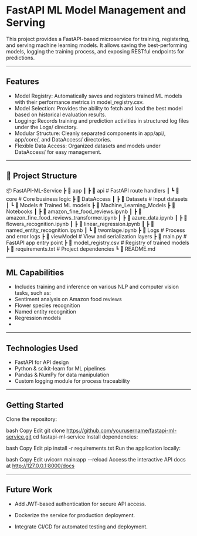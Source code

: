 # FastAPI ML Model Management and Serving
This project provides a FastAPI-based microservice for training, registering, and serving machine learning models. It allows saving the best-performing models, logging the training process, and exposing RESTful endpoints for predictions.

---

## Features
- Model Registry: Automatically saves and registers trained ML models with their performance metrics in model_registry.csv.
- Model Selection: Provides the ability to fetch and load the best model based on historical evaluation results.
- Logging: Records training and prediction activities in structured log files under the Logs/ directory.
- Modular Structure: Cleanly separated components in app/api/, app/core/, and DataAccess/ directories.
- Flexible Data Access: Organized datasets and models under DataAccess/ for easy management.

---

## 📂 Project Structure

📦 FastAPI-ML-Service
┣ 📂 app
┃  ┣ 📂 api               # FastAPI route handlers
┃  ┗ 📂 core              # Core business logic
┣ 📂 DataAccess
┃  ┣ 📂 Datasets          # Input datasets
┃  ┗ 📂 Models            # Trained ML models
┣ 📂 Machine_Learning_Models
┣ 📂 Notebooks
┃  ┣ 📄 amazon_fine_food_reviews.ipynb
┃  ┣ 📄 amazon_fine_food_reviews_transformer.ipynb
┃  ┣ 📄 azure_data.ipynb
┃  ┣ 📄 flowers_recognition.ipynb
┃  ┣ 📄 linear_regression.ipynb
┃  ┣ 📄 named_entity_recognition.ipynb
┃  ┗ 📄 twomlage.ipynb
┣ 📂 Logs                 # Process and error logs
┣ 📂 viewModel            # View and serialization layers
┣ 📄 main.py              # FastAPI app entry point
┣ 📄 model_registry.csv   # Registry of trained models
┣ 📄 requirements.txt     # Project dependencies
┗ 📄 README.md

---

## ML Capabilities
- Includes training and inference on various NLP and computer vision tasks, such as:
- Sentiment analysis on Amazon food reviews
- Flower species recognition
- Named entity recognition
- Regression models
- 
---

## Technologies Used
- FastAPI for API design
- Python & scikit-learn for ML pipelines
- Pandas & NumPy for data manipulation
- Custom logging module for process traceability

---

## Getting Started
Clone the repository:

bash
Copy
Edit
git clone https://github.com/yourusername/fastapi-ml-service.git
cd fastapi-ml-service
Install dependencies:

bash
Copy
Edit
pip install -r requirements.txt
Run the application locally:

bash
Copy
Edit
uvicorn main:app --reload
Access the interactive API docs at http://127.0.0.1:8000/docs

---

## Future Work
- Add JWT-based authentication for secure API access.

- Dockerize the service for production deployment.

- Integrate CI/CD for automated testing and deployment.

